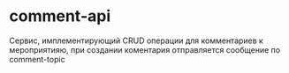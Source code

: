 # comment-api
Сервис, имплементирующий CRUD операции для комментариев к мероприятияю, 
при создании коментария отправляется сообщение по comment-topic
